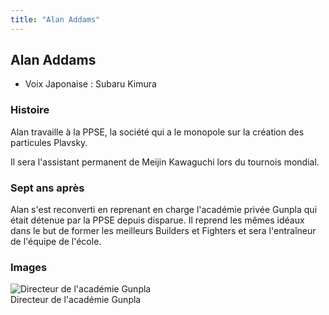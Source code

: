 ```yaml
---
title: "Alan Addams"
---
```


Alan Addams
-----------





* Voix Japonaise : Subaru Kimura


### Histoire


Alan travaille à la PPSE, la société qui a le monopole sur la création des particules Plavsky.


Il sera l'assistant permanent de Meijin Kawaguchi lors du tournois mondial.


### Sept ans après


Alan s'est reconverti en reprenant en charge l'académie privée Gunpla qui était détenue par la PPSE depuis disparue. Il reprend les mêmes idéaux dans le but de former les meilleurs Builders et Fighters et sera l'entraîneur de l'équipe de l'école. 


### Images


![Directeur de l'académie Gunpla](/images/stories/saga/gundambftry/persos/alan-adams.png "Directeur de l'académie Gunpla")   
Directeur de l'académie Gunpla